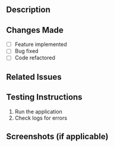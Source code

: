 ## Description
<!-- Provide a brief description of the changes and their purpose -->

## Changes Made
- [ ] Feature implemented
- [ ] Bug fixed
- [ ] Code refactored

## Related Issues
<!-- Link related issues using "Fixes #issue_number" or "Resolves #issue_number" -->

## Testing Instructions
<!-- Provide steps on how to test this PR -->
1. Run the application
2. Check logs for errors

## Screenshots (if applicable)
<!-- Add screenshots to help explain the changes -->
